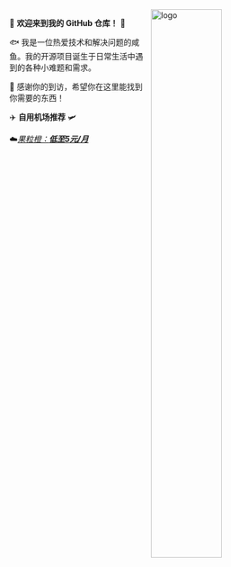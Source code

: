 <img src="https://github-readme-stats.vercel.app/api?username=codeLikeO&show_icons=true&theme=Default&locale=cn&hide=prs&rank_icon=github" alt="logo" align="right" width="50%" />

🤖 **欢迎来到我的 GitHub 仓库！** 🚀

🐟️ 我是一位热爱技术和解决问题的咸鱼。我的开源项目诞生于日常生活中遇到的各种小难题和需求。

🎉 感谢你的到访，希望你在这里能找到你需要的东西！



✈️ **自用机场推荐** 🛩️

☁️[*果粒橙：**低至5元/月***](https://guolicheng.cc/index.php#/register?code=VvreuU8e) 
